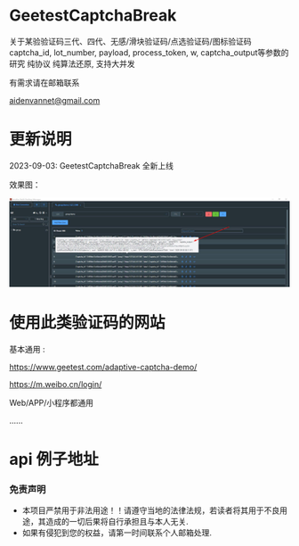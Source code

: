 # GeetestCaptchaBreak
关于某验验证码三代、四代、无感/滑块验证码/点选验证码/图标验证码 captcha_id, lot_number, payload, process_token, w, captcha_output等参数的研究 纯协议 纯算法还原, 支持大并发

有需求请在邮箱联系

aidenvannet@gmail.com


# 更新说明
2023-09-03: GeetestCaptchaBreak 全新上线

效果图：

![image](https://github.com/aiden2048/GeetestCaptchaBreak/blob/main/examples/100%E6%88%90%E5%8A%9F%E6%88%AA%E5%9B%BE.jpg)

# 使用此类验证码的网站

基本通用 :

https://www.geetest.com/adaptive-captcha-demo/

https://m.weibo.cn/login/

Web/APP/小程序都通用

......


# api 例子地址

<!-- * [xxx](https://github.com/aiden2048/xxx) -->



### 免责声明
* 本项目严禁用于非法用途！！请遵守当地的法律法规，若读者将其用于不良用途，其造成的一切后果将自行承担且与本人无关.
* 如果有侵犯到您的权益，请第一时间联系个人邮箱处理.
